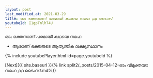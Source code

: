 ```yaml
---
layout: post
last_modified_at: 2021-03-29
title: ഓം ഭക്തനാണ് പരമായി കഥയെ നമഹ ൧൧ ടൈംസ്
youtubeId: I1gpTnlh74U
---
```

 
 
 ഓം ഭക്തനാണ് പരമായി കഥയെ നമഹ 
 
 -  ആരാണ് ഭക്തരുടെ ആത്യന്തിക ലക്ഷ്യസ്ഥാനം 
 
  
 
  
 
 
 
 
 
 


{% include youtubePlayer.html id=page.youtubeId %}
 
[Next]({{ site.baseurl }}{% link  split2/_posts/2015-04-12-ഓം വിമുക്തയാ നമഹ ൧൧ ടൈംസ്.md%})
 
